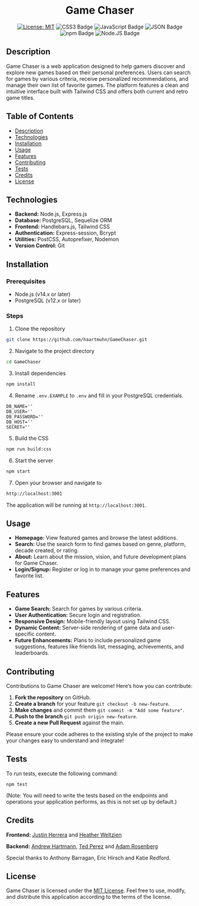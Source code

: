 <div align="center">

# Game Chaser

[![License: MIT](https://img.shields.io/badge/License-MIT-darkgreen.svg)](https://opensource.org/licenses/MIT)
![CSS3 Badge](https://img.shields.io/badge/css-1572B6?logo=css3&logoColor=fff&style=flat)
![JavaScript Badge](https://img.shields.io/badge/js-F7DF1E?logo=javascript&logoColor=000&style=flat)
![JSON Badge](https://img.shields.io/badge/json-FF0000?logo=json&logoColor=fff&style=flat)
![npm Badge](https://img.shields.io/badge/npm-A020F0?logo=npm&logoColor=fff&style=flat)
![Node.JS Badge](https://img.shields.io/badge/node-orange?logo=node.js&logoColor=fff&style=flat)

</div>

## Description

Game Chaser is a web application designed to help gamers discover and explore new games based on their personal preferences. Users can search for games by various criteria, receive personalized recommendations, and manage their own list of favorite games. The platform features a clean and intuitive interface built with Tailwind CSS and offers both current and retro game titles.

## Table of Contents

- [Description](#description)
- [Technologies](#technologies)
- [Installation](#installation)
- [Usage](#usage)
- [Features](#features)
- [Contributing](#contributing)
- [Tests](#tests)
- [Credits](#credits)
- [License](#license)

## Technologies

-   **Backend:** Node.js, Express.js
-   **Database:** PostgreSQL, Sequelize ORM
-   **Frontend:** Handlebars.js, Tailwind CSS
-   **Authentication:** Express-session, Bcrypt
-   **Utilities:** PostCSS, Autoprefixer, Nodemon
-   **Version Control:** Git

## Installation

### Prerequisites

-   Node.js (v14.x or later)
-   PostgreSQL (v12.x or later)

### Steps

1.  Clone the repository

```bash
git clone https://github.com/haartmuhn/GameChaser.git
```

2.  Navigate to the project directory

```bash
cd GameChaser
```

3.  Install dependencies

```bash
npm install
```

4.  Rename `.env.EXAMPLE` to `.env` and fill in your PostgreSQL credentials.

```env
DB_NAME=''
DB_USER=''
DB_PASSWORD=''
DB_HOST=''
SECRET=''
```

5.  Build the CSS

```bash
npm run build:css
```

6.  Start the server

```bash
npm start
```

7.  Open your browser and navigate to

```bash
http://localhost:3001
```

The application will be running at `http://localhost:3001`.

## Usage

-   **Homepage:** View featured games and browse the latest additions.
-   **Search:** Use the search form to find games based on genre, platform, decade created, or rating.
-   **About:** Learn about the mission, vision, and future development plans for Game Chaser.
-   **Login/Signup:** Register or log in to manage your game preferences and favorite list.

## Features

-   **Game Search:** Search for games by various criteria.
-   **User Authentication:** Secure login and registration.
-   **Responsive Design:** Mobile-friendly layout using Tailwind CSS.
-   **Dynamic Content:** Server-side rendering of game data and user-specific content.
-   **Future Enhancements:** Plans to include personalized game suggestions, features like friends list, messaging, achievements, and leaderboards.

## Contributing

Contributions to Game Chaser are welcome! Here’s how you can contribute:

1. **Fork the repository** on GitHub.
2. **Create a branch** for your feature `git checkout -b new-feature`.
3. **Make changes** and commit them `git commit -m "Add some feature"`.
4. **Push to the branch** `git push origin new-feature`.
5. **Create a new Pull Request** against the main.

Please ensure your code adheres to the existing style of the project to make your changes easy to understand and integrate!

## Tests

To run tests, execute the following command:

```
npm test
```

(Note: You will need to write the tests based on the endpoints and operations your application performs, as this is not set up by default.)

## Credits

**Frontend:** [Justin Herrera](https://github.com/Justino11247) and [Heather Weltzien](https://github.com/hweltzien)

**Backend:** [Andrew Hartmann](https://github.com/haartmuh), [Ted Perez](https://github.com/taperez1989) and [Adam Rosenberg](https://github.com/AcoderRose)

Special thanks to Anthony Barragan, Eric Hirsch and Katie Redford.

## License

Game Chaser is licensed under the [MIT License](LICENSE). Feel free to use, modify, and distribute this application according to the terms of the license.